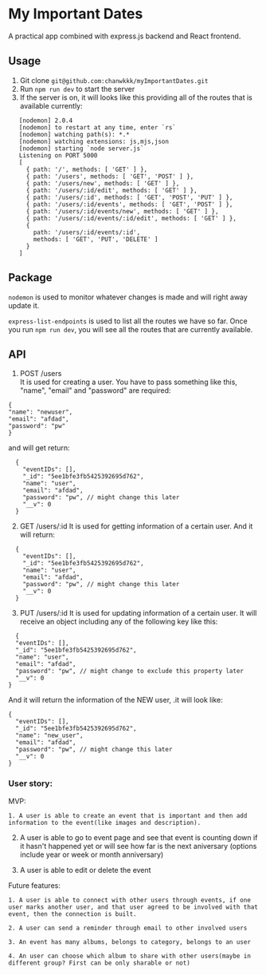 # My Important Dates

A practical app combined with express.js backend and React frontend.

## Usage

1. Git clone `git@github.com:chanwkkk/myImportantDates.git`
2. Run `npm run dev` to start the server
3. If the server is on, it will looks like this providing all of the routes that is available currently: 
 
 ```
    [nodemon] 2.0.4
    [nodemon] to restart at any time, enter `rs`
    [nodemon] watching path(s): *.*
    [nodemon] watching extensions: js,mjs,json
    [nodemon] starting `node server.js`
    Listening on PORT 5000
    [
      { path: '/', methods: [ 'GET' ] },
      { path: '/users', methods: [ 'GET', 'POST' ] },
      { path: '/users/new', methods: [ 'GET' ] },
      { path: '/users/:id/edit', methods: [ 'GET' ] },
      { path: '/users/:id', methods: [ 'GET', 'POST', 'PUT' ] },
      { path: '/users/:id/events', methods: [ 'GET', 'POST' ] },
      { path: '/users/:id/events/new', methods: [ 'GET' ] },
      { path: '/users/:id/events/:id/edit', methods: [ 'GET' ] },
      {
        path: '/users/:id/events/:id',
        methods: [ 'GET', 'PUT', 'DELETE' ]
      }
    ]
```

## Package

`nodemon` is used to monitor whatever changes is made and will right away update it.

`express-list-endpoints` is used to list all the routes we have so far. Once you run `npm run dev`, you will see all the routes that are currently available. 

## API

1. POST /users   
  It is used for creating a user. You have to pass something like this, "name", "email" and "password" are required:
  ```
  {
  "name": "newuser",
  "email": "afdad",
  "password": "pw"
}
  ```
   and will get return: 
```
  {
    "eventIDs": [],
    "_id": "5ee1bfe3fb5425392695d762",
    "name": "user",
    "email": "afdad",
    "password": "pw", // might change this later
    "__v": 0
  }
```
2. GET /users/:id
  It is used for getting information of a certain user. And it will return: 
```
  {
    "eventIDs": [],
    "_id": "5ee1bfe3fb5425392695d762",
    "name": "user",
    "email": "afdad",
    "password": "pw", // might change this later
    "__v": 0
  }
```
3. PUT /users/:id
  It is used for updating information of a certain user. It will receive an object including any of the following key like this:
  ```
    {
    "eventIDs": [],
    "_id": "5ee1bfe3fb5425392695d762",
    "name": "user",
    "email": "afdad",
    "password": "pw", // might change to exclude this property later
    "__v": 0
  }
  ```  
  And it will return the information of the NEW user, .it will look like: 
  ```
  {
    "eventIDs": [],
    "_id": "5ee1bfe3fb5425392695d762",
    "name": "new_user",
    "email": "afdad",
    "password": "pw", // might change this later
    "__v": 0
  }
   ```

### User story:

  MVP:

	1. A user is able to create an event that is important and then add information to the event(like images and description). 
  
  2. A user is able to go to event page and see that event is counting down if it hasn't happened yet or will see how far is the next aniversary (options include year or week or month anniversary)

  3. A user is able to edit or delete the event


  Future features: 

    1. A user is able to connect with other users through events, if one user marks another user, and that user agreed to be involved with that event, then the connection is built.

    2. A user can send a reminder through email to other involved users

    3. An event has many albums, belongs to category, belongs to an user

    4. An user can choose which album to share with other users(maybe in different group? First can be only sharable or not)
